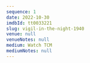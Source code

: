 ```yaml
---
sequence: 1
date: 2022-10-30
imdbId: tt0033221
slug: vigil-in-the-night-1940
venue: null
venueNotes: null
medium: Watch TCM
mediumNotes: null
---
```



